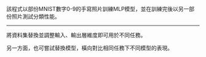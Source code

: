 該程式以部份MNIST數字0-9的手寫照片訓練MLP模型，並在訓練完後以另一部份照片測試分類性能。

---------------------------------------------------

將資料集替換並調整輸入、輸出層維度即可用於不同任務。

另一方面，也可嘗試替換模型，橫向對比相同任務下不同模型的表現。
